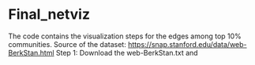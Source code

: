# Final_netviz
The code contains the visualization steps for the edges among top 10% communities.
Source of the dataset: https://snap.stanford.edu/data/web-BerkStan.html
Step 1: Download the web-BerkStan.txt and 
